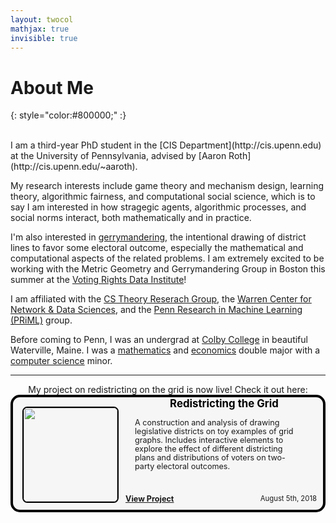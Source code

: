 ```yaml
---
layout: twocol
mathjax: true
invisible: true
---
```



# About Me 
{: style="color:#800000;" :}

<br/>
I am a third-year PhD student in the [CIS Department](http://cis.upenn.edu) at the University of Pennsylvania, advised by [Aaron Roth](http://cis.upenn.edu/~aaroth). 


My research interests include game theory and mechanism design, learning theory, algorithmic fairness, and computational social science, which is to say I am interested in how stragegic agents, algorithmic processes, and social norms interact, both mathematically and in practice.

I'm also interested in [gerrymandering](https://en.wikipedia.org/wiki/Gerrymandering), the intentional drawing of district lines to favor some electoral outcome, especially the mathematical and computational aspects of the related problems. I am extremely excited to be working with the Metric Geometry and Gerrymandering Group in Boston this summer at the [Voting Rights Data Institute](http://gerrydata.org)!

I am affiliated with the [CS Theory Reserach Group](http://theory.cis.upenn.edu/index.html), the [Warren Center for Network & Data Sciences](http://warrencenter.upenn.edu/), and the [Penn Research in Machine Learning (PRiML)](https://priml.upenn.edu/) group.

Before coming to Penn, I was an undergrad at [Colby College](http://colby.edu) in beautiful Waterville, Maine.  I was a [mathematics](http://colby.edu/math) and [economics](http://colby.edu/econ) double major with a [computer science](http://colby.edu/cs) minor.

---


<div style="text-align: center"> My project on redistricting on the grid is now live!  Check it out here: </div>


<div style="border: 4px solid black;border-radius: 15px; background: #f6f6f6; position:relative;min-height: 180px">
    <div style="width: 165px; height:150px; float: left; position: absolute; top: 0; bottom: 0; margin: auto;">
        <img src="/metagraph/imgs/showswapgrid.png" width="150" height="150" style="border-radius: 5%; border: solid black 2px; transform: translate(15px,0px);" />
    </div>
	<div style="margin-left: 180px;padding: 15px; padding-top:0px">
	    <h2 style="font-size:1.2em; margin-top:0px; text-align:center; word-break: break-all; hyphens: auto; color:$text-color">
	    	<a href="/metagraph/metagrid" style="color: black; text-decoration: none;" >
	    	Redistricting the Grid
	    </a>
	    </h2>
	    <p style="color: $text-color; margin-left: 0px; margin-top: 5px; margin-right: 15px; margin-bottom: 10px; font-size: 0.9em; line-height: 110%;">
	        A construction and analysis of drawing legislative districts on toy examples of grid graphs.  Includes interactive elements to explore the effect of different districting plans and distributions of voters on two-party electoral outcomes.
	   		<br/>
	        <a href="/metagraph/metagrid" style="float: left; position:absolute; bottom:10px; left:180px"><b>
	        	View Project
	        </b></a>
	        <span style="float: right; font-size: .9em; position:absolute; bottom:10px; right: 10px;">
	        August 5th, 2018
	    </span>
	    </p>
	</div>
</div>
<br/>



